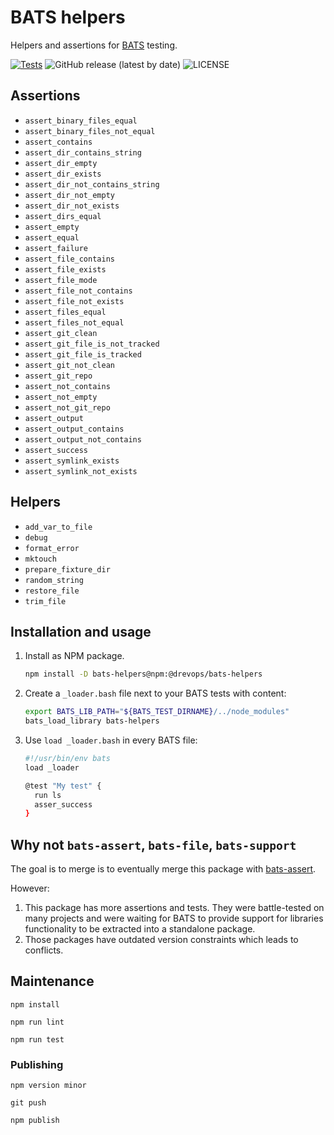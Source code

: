 # BATS helpers
Helpers and assertions for [BATS](https://github.com/bats-core/bats-core) testing.

[![Tests](https://github.com/drevops/bats-helpers/actions/workflows/tests.yml/badge.svg)](https://github.com/drevops/bats-helpers/actions/workflows/tests.yml)
![GitHub release (latest by date)](https://img.shields.io/github/v/release/drevops/bats-helpers)
![LICENSE](https://img.shields.io/github/license/drevops/bats-helpers)

## Assertions

- `assert_binary_files_equal`
- `assert_binary_files_not_equal`
- `assert_contains`
- `assert_dir_contains_string`
- `assert_dir_empty`
- `assert_dir_exists`
- `assert_dir_not_contains_string`
- `assert_dir_not_empty`
- `assert_dir_not_exists`
- `assert_dirs_equal`
- `assert_empty`
- `assert_equal`
- `assert_failure`
- `assert_file_contains`
- `assert_file_exists`
- `assert_file_mode`
- `assert_file_not_contains`
- `assert_file_not_exists`
- `assert_files_equal`
- `assert_files_not_equal`
- `assert_git_clean`
- `assert_git_file_is_not_tracked`
- `assert_git_file_is_tracked`
- `assert_git_not_clean`
- `assert_git_repo`
- `assert_not_contains`
- `assert_not_empty`
- `assert_not_git_repo`
- `assert_output`
- `assert_output_contains`
- `assert_output_not_contains`
- `assert_success`
- `assert_symlink_exists`
- `assert_symlink_not_exists`

## Helpers

- `add_var_to_file`
- `debug`
- `format_error`
- `mktouch`
- `prepare_fixture_dir`
- `random_string`
- `restore_file`
- `trim_file`

## Installation and usage

1. Install as NPM package.

   ```bash
   npm install -D bats-helpers@npm:@drevops/bats-helpers
   ```

2. Create a `_loader.bash` file next to your BATS tests with content:

   ```bash
   export BATS_LIB_PATH="${BATS_TEST_DIRNAME}/../node_modules"
   bats_load_library bats-helpers
   ```

3. Use `load _loader.bash` in every BATS file:

   ```bash
   #!/usr/bin/env bats
   load _loader

   @test "My test" {
     run ls
     asser_success
   }
   ```

## Why not `bats-assert`, `bats-file`, `bats-support`

The goal is to merge is to eventually merge this package with [bats-assert](https://github.com/bats-core/bats-assert).

However:
1. This package has more assertions and tests. They were battle-tested on many
   projects and were waiting for BATS to provide support for libraries
   functionality to be extracted into a standalone package.
2. Those packages have outdated version constraints which leads to conflicts.

## Maintenance

    npm install

    npm run lint

    npm run test

### Publishing

    npm version minor

    git push

    npm publish
